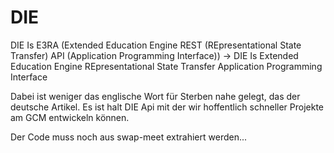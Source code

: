 # DIE
DIE Is E3RA (Extended Education Engine REST (REpresentational State Transfer) API (Application Programming Interface)) -> DIE Is Extended Education Engine REpresentational State Transfer Application Programming Interface

Dabei ist weniger das englische Wort für Sterben nahe gelegt, das der deutsche Artikel. Es ist halt DIE Api mit der wir hoffentlich schneller Projekte am GCM entwickeln können.

Der Code muss noch aus swap-meet extrahiert werden...
